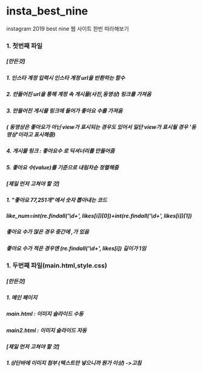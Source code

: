 # insta_best_nine
instagram 2019 best nine 웹 사이트 한번 따라해보기

### 1. 첫번째 파일
##### [만든것]
##### 1.  인스타 계정 입력시 인스타 계정  url을 반환하는 함수
##### 2.  만들어진 url을 통해 계정 속 게시물(사진,동영상) 링크를 가져옴
##### 3.  만들어진 게시물 링크에 들어가 좋아요 수를 가져옴 
#####      ( 동영상은 좋아요가 아닌 view가 표시되는 경우도 있어서 일단 view가 표시될 경우 '동영상'이라고 표시해줌)
##### 4.  게시물 링크  : 좋아요수 로 딕셔너리를 만들어줌
##### 5.  좋아요 수(value)를 기준으로 내림차순 정렬해줌
##### 
##### 
##### [제일 먼저 고쳐야 할 것]
##### 1. "좋아요 77,251개"에서 숫자 뽑아내는 코드
#####     like_num=int(re.findall('\d+', likes[i])[0])+int(re.findall('\d+', likes[i])[1])  
#####     좋아요 수가 많은 경우 중간에 ,가 있음
#####     좋아요 수가 적은 경우엔 (re.findall('\d+', likes[i]) 길이가 1임
###
### 1. 두번째 파일(main.html,style.css)
##### [만든것]
##### 1. 메인 페이지 
##### main.html : 이미지 슬라이드 수동
##### main2.html : 이미지 슬라이드 자동
##### 
##### 
##### [제일 먼저 고쳐야 할 것]
##### 1.상단바에 이미지 첨부 (텍스트만 넣으니까 뭔가 이상) ->고침



